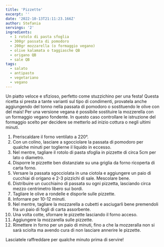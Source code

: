 ```yaml
---
title: 'Pizzette'
excerpt: ''
date: '2022-10-13T21:11:23.166Z'
author: Stefania
servings: '2'
ingredients:
  - 1 rotolo di pasta sfoglia
  - 300gr passata di pomodoro
  - 200gr mozzarella (o formaggio vegano)
  - olive kalamata o taggiasche QB
  - origano QB
  - sale QB
tags:
  - salato
  - antipasto
  - vegetariano
  - vegano
---
```


Un piatto veloce e sfizioso, perfetto come stuzzichino per una festa! Questa ricetta si presta a tante varianti sul tipo di condimenti, provatela anche aggiungendo del tonno nella passata di pomodoro o sostituendo le olive con del mais!
Per una versione vegana é possibile sostituire la mozzerella con un formaggio vegano fondente. In questo caso controllare le istruzione del formaggio scelto per decidere se metterlo ad inizio cottura o negli ultimi minuti.

1. Preriscaldare il forno ventilato a 220°.
2. Con un colino, lasciare a sgocciolare la passata di pomodoro per qualche minuti per toglierne il liquido in eccesso.
3. Nel mentre, tagliare il rotolo di pasta sfoglia in pizzette di circa 5cm per lato o diametro.
4. Disporre le pizzette ben distanziate su una griglia da forno ricoperta di carta forno.
5. Versare la passata sgocciolata in una ciotola e aggiungere un paio di cucchiai di origano e 2-3 pizzichi di sale. Mescolare bene.
6. Distribuire un cucchiaino di passata su ogni pizzetta, lasciando circa mezzo centrimetro libero sui bordi.
7. Tagliare le olive a rondelle e disporle sulle pizzette.
8. Infornare per 10-12 minuti.
9. Nel mentre, tagliare la mozzarella a cubetti e asciugarli bene premendoli fra un paio di fogli di carta assorbente.
10. Una volta cotte, sfornare le pizzette lasciando il forno acceso.
11. Aggiungere la mozzarella sulle pizzette.
12. Rimettere in forno per un paio di minuti, fino a che la mozzeralla non si sarà sciolta ma avendo cura di non lasciare annerire le pizzette.

Lasciatele raffreddare per qualche minuto prima di servire!